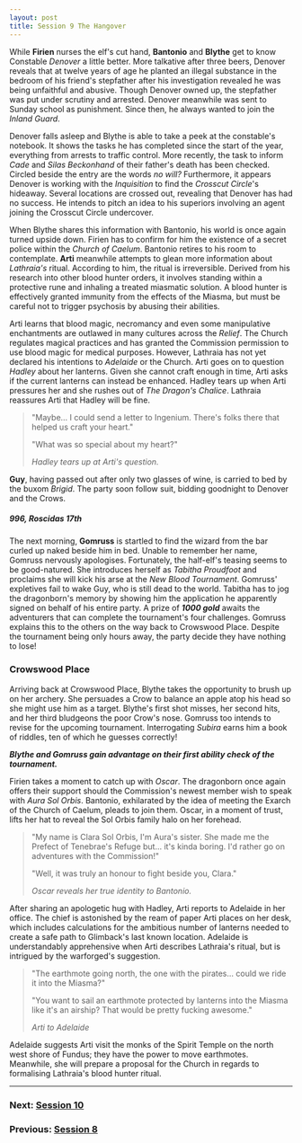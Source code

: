 ```yaml
---
layout: post
title: Session 9 The Hangover
---
```


While **Firien** nurses the elf's cut hand, **Bantonio** and **Blythe** get to know Constable *Denover* a little better. More talkative after three beers, Denover reveals that at twelve years of age he planted an illegal substance in the bedroom of his friend's stepfather after his investigation revealed he was being unfaithful and abusive. Though Denover owned up, the stepfather was put under scrutiny and arrested. Denover meanwhile was sent to Sunday school as punishment. Since then, he always wanted to join the *Inland Guard*.

Denover falls asleep and Blythe is able to take a peek at the constable's notebook. It shows the tasks he has completed since the start of the year, everything from arrests to traffic control. More recently, the task to inform *Cade* and *Silas Beckonhand* of their father's death has been checked. Circled beside the entry are the words *no will?* Furthermore, it appears Denover is working with the *Inquisition* to find the *Crosscut Circle*'s hideaway. Several locations are crossed out, revealing that Denover has had no success. He intends to pitch an idea to his superiors involving an agent joining the Crosscut Circle undercover.

When Blythe shares this information with Bantonio, his world is once again turned upside down. Firien has to confirm for him the existence of a secret police within the *Church of Caelum*. Bantonio retires to his room to contemplate. **Arti** meanwhile attempts to glean more information about *Lathraia's* ritual. According to him, the ritual is irreversible. Derived from his research into other blood hunter orders, it involves standing within a protective rune and inhaling a treated miasmatic solution. A blood hunter is effectively granted immunity from the effects of the Miasma, but must be careful not to trigger psychosis by abusing their abilities.

Arti learns that blood magic, necromancy and even some manipulative enchantments are outlawed in many cultures across the *Relief*. The Church regulates magical practices and has granted the Commission permission to use blood magic for medical purposes. However, Lathraia has not yet declared his intentions to *Adelaide* or the Church. Arti goes on to question *Hadley* about her lanterns. Given she cannot craft enough in time, Arti asks if the current lanterns can instead be enhanced. Hadley tears up when Arti pressures her and she rushes out of *The Dragon's Chalice*. Lathraia reassures Arti that Hadley will be fine.

> "Maybe... I could send a letter to Ingenium. There's folks there that helped us craft your heart."
>
> "What was so special about my heart?"
>
> *Hadley tears up at Arti's question.*

**Guy**, having passed out after only two glasses of wine, is carried to bed by the buxom *Brigid*. The party soon follow suit, bidding goodnight to Denover and the Crows.

##### 996, Roscidas 17th

The next morning, **Gomruss** is startled to find the wizard from the bar curled up naked beside him in bed. Unable to remember her name, Gomruss nervously apologises. Fortunately, the half-elf's teasing seems to be good-natured. She introduces herself as *Tabitha Proudfoot* and proclaims she will kick his arse at the *New Blood Tournament*. Gomruss' expletives fail to wake Guy, who is still dead to the world. Tabitha has to jog the dragonborn's memory by showing him the application he apparently signed on behalf of his entire party. A prize of ***1000 gold*** awaits the adventurers that can complete the tournament's four challenges. Gomruss explains this to the others on the way back to Crowswood Place. Despite the tournament being only hours away, the party decide they have nothing to lose!

### Crowswood Place

Arriving back at Crowswood Place, Blythe takes the opportunity to brush up on her archery. She persuades a Crow to balance an apple atop his head so she might use him as a target. Blythe's first shot misses, her second hits, and her third bludgeons the poor Crow's nose. Gomruss too intends to revise for the upcoming tournament. Interrogating *Subira* earns him a book of riddles, ten of which he guesses correctly!

***Blythe and Gomruss gain advantage on their first ability check of the tournament.***

Firien takes a moment to catch up with *Oscar*. The dragonborn once again offers their support should the Commission's newest member wish to speak with *Aura Sol Orbis*. Bantonio, exhilarated by the idea of meeting the Exarch of the Church of Caelum, pleads to join them. Oscar, in a moment of trust, lifts her hat to reveal the Sol Orbis family halo on her forehead.

> "My name is Clara Sol Orbis, I'm Aura's sister. She made me the Prefect of Tenebrae's Refuge but... it's kinda boring. I'd rather go on adventures with the Commission!"
>
> "Well, it was truly an honour to fight beside you, Clara."
>
> *Oscar reveals her true identity to Bantonio.*

After sharing an apologetic hug with Hadley, Arti reports to Adelaide in her office. The chief is astonished by the ream of paper Arti places on her desk, which includes calculations for the ambitious number of lanterns needed to create a safe path to Glimback's last known location. Adelaide is understandably apprehensive when Arti describes Lathraia's ritual, but is intrigued by the warforged's suggestion.

> "The earthmote going north, the one with the pirates... could we ride it into the Miasma?"
>
> "You want to sail an earthmote protected by lanterns into the Miasma like it's an airship? That would be pretty fucking awesome."
>
> *Arti to Adelaide*

Adelaide suggests Arti visit the monks of the Spirit Temple on the north west shore of Fundus; they have the power to move earthmotes. Meanwhile, she will prepare a proposal for the Church in regards to formalising Lathraia's blood hunter ritual.

---

### **Next: [Session 10](session-10)**
### **Previous: [Session 8](session-8)**
